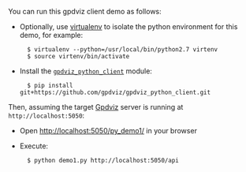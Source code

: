 
You can run this gpdviz client demo as follows:

- Optionally, use [virtualenv](https://virtualenv.pypa.io) to isolate the python 
  environment for this demo, for example:

        $ virtualenv --python=/usr/local/bin/python2.7 virtenv
        $ source virtenv/bin/activate

- Install the [`gpdviz_python_client`](https://github.com/gpdviz/gpdviz_python_client) module:

        $ pip install git+https://github.com/gpdviz/gpdviz_python_client.git

Then, assuming the target [Gpdviz](https://github.com/gpdviz/gpdviz) server 
is running at `http://localhost:5050`:

- Open [http://localhost:5050/py_demo1/](http://localhost:5050/py_demo1/) in your browser
- Execute:

        $ python demo1.py http://localhost:5050/api
